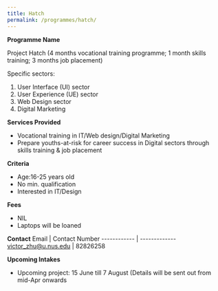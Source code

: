 ```yaml
---
title: Hatch
permalink: /programmes/hatch/
---
```


**Programme Name**

Project Hatch (4 months vocational training programme; 1 month skills training; 3 months job placement)

Specific sectors:
1. User Interface (UI) sector
2. User Experience (UE) sector
3. Web Design sector
4. Digital Marketing

**Services Provided**
* Vocational training in IT/Web design/Digital Marketing
* Prepare youths-at-risk for career success in Digital sectors through skills training & job placement

**Criteria**
* Age:16-25 years old
* No min. qualification
* Interested in IT/Design

**Fees**
* NIL
* Laptops will be loaned

**Contact**
Email | Contact Number
------------ | -------------
victor_zhu@u.nus.edu | 82826258

**Upcoming Intakes**
* Upcoming project: 15 June till 7 August (Details will be sent out from mid-Apr onwards
